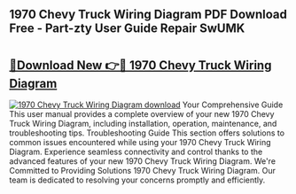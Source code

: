 ## 1970 Chevy Truck Wiring Diagram PDF Download Free - Part-zty User Guide Repair SwUMK

# <h2><a href="http://dfmz7rw.blite.top/?on=1970+Chevy+Truck+Wiring+Diagram">🔗Download New 👉🔴 1970 Chevy Truck Wiring Diagram</a></h2>

[![1970 Chevy Truck Wiring Diagram download](https://i.imgur.com/lujVjoI.png)](http://dfmz7rw.blite.top/?on=1970+Chevy+Truck+Wiring+Diagram)
Your Comprehensive Guide This user manual provides a complete overview of your new 1970 Chevy Truck Wiring Diagram, including installation, operation, maintenance, and troubleshooting tips. Troubleshooting Guide This section offers solutions to common issues encountered while using your 1970 Chevy Truck Wiring Diagram. Experience seamless connectivity and control thanks to the advanced features of your new 1970 Chevy Truck Wiring Diagram. We're Committed to Providing Solutions 1970 Chevy Truck Wiring Diagram. Our team is dedicated to resolving your concerns promptly and efficiently.

